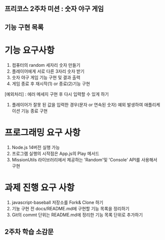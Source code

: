 ## 프리코스 2주차 미션 : 숫자 야구 게임 

## 기능 구현 목록

# 기능 요구사항
1. 컴퓨터의 random 세자리 숫자 만들기
2. 플레이어에게 서로 다른 3자리 숫자 받기
3. 숫자 야구 게임 기능 구현 및 결과 출력
4. 게임 종료 후 재시작(1) or 종료(2)기능 구현

[예외처리] : 에러 메세지 구현 후 다시 입력할 수 있게 하기 
1. 플레이어가 잘못 된 값을 입력한 경우(문자 or 연속된 숫자) 예외 발생하여 애플리케이션 기능 종료 구현

# 프로그래밍 요구 사항 
1. Node.js 14버전 실행 가능 
2. 프로그램 실행의 시작점은 App.js의 Play 메서드 
3. MissionUtils 라이브러리에서 제공하는 'Random'및 'Console' API를 사용해서 구현 

# 과제 진행 요구 사항
1. javascript-baseball 저장소를 Fork& Clone 하기 
2. 기눙 구현 전 docs/README.md에 구현할 기능 목록을 정리하기
3. Git의 commt 단위는 README.md에 정리한 기능 목록 단위로 추가하기

## 2주차 학습 소감문